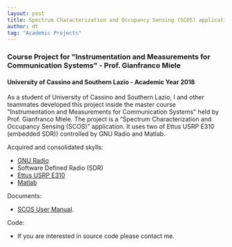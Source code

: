 ```yaml
---
layout: post
title: Spectrum Characterization and Occupancy Sensing (SCOS) application
author: dt
tag: "Academic Projects"
---
```

### Course Project for "Instrumentation and Measurements for Communication Systems" - Prof. Gianfranco Miele
#### University of Cassino and Southern Lazio - Academic Year 2018

As a student of University of Cassino and Southern Lazio, I and other teammates developed this project inside the master course "Instrumentation and Measurements for Communication Systems" held by Prof. Gianfranco Miele.
The project is a “Spectrum Characterization and Occupancy Sensing (SCOS)” application. It uses two of Ettus USRP E310 (embedded SDR)) controlled by GNU Radio and Matlab.

Acquired and consolidated skylls:
* [GNU Radio](https://www.gnuradio.org/)
* Software Defined Radio (SDR)
* [Ettus USRP E310](https://www.ettus.com/all-products/e310/)
* [Matlab](https://it.mathworks.com/products/matlab.html)

Documents:
* [SCOS User Manual](/assets/pdf/2018-06-03_scos_user_manual.pdf).

Code:
* If you are interested in source code please contact me.